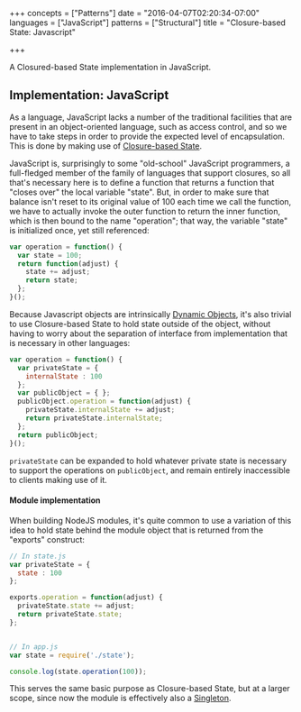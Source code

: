 +++
concepts = ["Patterns"]
date = "2016-04-07T02:20:34-07:00"
languages = ["JavaScript"]
patterns = ["Structural"]
title = "Closure-based State: Javascript"

+++

A Closured-based State implementation in JavaScript.

<!--more-->

## Implementation: JavaScript
As a language, JavaScript lacks a number of the traditional facilities that are present in an object-oriented
language, such as access control, and so we have to take steps in order to provide the expected level of
encapsulation. This is done by making use of [Closure-based State](../ClosureBasedState).

JavaScript is, surprisingly to some "old-school" JavaScript programmers, a full-fledged member of the family
of languages that support closures, so all that's necessary here is to define a function that returns a 
function that "closes over" the local variable "state". But, in order to make sure that balance isn't reset
to its original value of 100 each time we call the function, we have to actually invoke the outer function 
to return the inner function, which is then bound to the name "operation"; that way, the variable "state" 
is initialized once, yet still referenced:

````javascript
var operation = function() {
  var state = 100;
  return function(adjust) {
    state += adjust;
    return state;
  };
}();
````

Because Javascript objects are intrinsically [Dynamic Objects](../DynamicObject), it's also trivial to use
Closure-based State to hold state outside of the object, without having to worry about the separation of
interface from implementation that is necessary in other languages:

````javascript
var operation = function() {
  var privateState = {
    internalState : 100
  };
  var publicObject = { };
  publicObject.operation = function(adjust) {
    privateState.internalState += adjust;
    return privateState.internalState;
  };
  return publicObject;
}();
````

`privateState` can be expanded to hold whatever private state is necessary to support the operations on
`publicObject`, and remain entirely inaccessible to clients making use of it.

#### Module implementation
When building NodeJS modules, it's quite common to use a variation of this idea to hold state behind the
module object that is returned from the "exports" construct:

````javascript
// In state.js
var privateState = {
  state : 100
};

exports.operation = function(adjust) {
  privateState.state += adjust;
  return privateState.state;
};


// In app.js
var state = require('./state');

console.log(state.operation(100));
````

This serves the same basic purpose as Closure-based State, but at a larger scope, since now the module
is effectively also a [Singleton](../Singleton).

